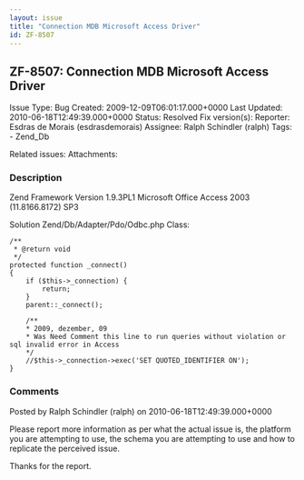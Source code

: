 ```yaml
---
layout: issue
title: "Connection MDB Microsoft Access Driver"
id: ZF-8507
---
```


ZF-8507: Connection MDB Microsoft Access Driver
-----------------------------------------------

 Issue Type: Bug Created: 2009-12-09T06:01:17.000+0000 Last Updated: 2010-06-18T12:49:39.000+0000 Status: Resolved Fix version(s): 
 Reporter:  Esdras de Morais (esdrasdemorais)  Assignee:  Ralph Schindler (ralph)  Tags: - Zend\_Db
 
 Related issues: 
 Attachments: 
### Description

Zend Framework Version 1.9.3PL1 Microsoft Office Access 2003 (11.8166.8172) SP3

Solution Zend/Db/Adapter/Pdo/Odbc.php Class:

 
    /**
     * @return void
     */
    protected function _connect()
    {
        if ($this->_connection) {
            return;
        }
        parent::_connect();
    
        /**
        * 2009, dezember, 09
        * Was Need Comment this line to run queries without violation or sql invalid error in Access
        */
        //$this->_connection->exec('SET QUOTED_IDENTIFIER ON');
    }


 

 

### Comments

Posted by Ralph Schindler (ralph) on 2010-06-18T12:49:39.000+0000

Please report more information as per what the actual issue is, the platform you are attempting to use, the schema you are attempting to use and how to replicate the perceived issue.

Thanks for the report.

 

 